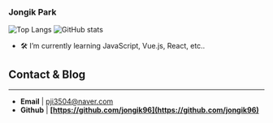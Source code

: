 ### Jongik Park

<!--
**jongik96/jongik96** is a ✨ _special_ ✨ repository because its `README.md` (this file) appears on your GitHub profile.

Here are some ideas to get you started:

- 🔭 I’m currently working on ...

- 👯 I’m looking to collaborate on ...
- 🤔 I’m looking for help with ...
- 💬 Ask me about ...
- 📫 How to reach me: ...
- 😄 Pronouns: ...
- ⚡ Fun fact: ...
-->


![Top Langs](https://github-readme-stats.vercel.app/api/top-langs/?username=jongik96&layout=compact&theme=tokyonight)
![GitHub stats](https://github-readme-stats.vercel.app/api?username=jongik96&show_icons=true&theme=radical)


- 🛠 I’m currently learning JavaScript, Vue.js, React, etc..



## **Contact & Blog**
---

- **Email** | pji3504@naver.com
- **Github** | **[https://github.com/jongik96](https://github.com/jongik96)**
<!-- - **Blog** | [velog](https://velog.io/@pji3504)
           | [Tistory](https://jongik.tistory.com) -->
